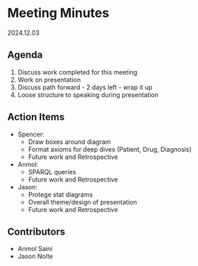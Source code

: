 # Meeting Minutes
2024.12.03

## Agenda
1. Discuss work completed for this meeting
2. Work on presentation
3. Discuss path forward - 2 days left - wrap it up
4. Loose structure to speaking during presentation

## Action Items
* Spencer:
	* Draw boxes around diagram
  * Format axioms for deep dives (Patient, Drug, Diagnosis)
  * Future work and Retrospective
* Anmol:
  * SPARQL queries
  * Future work and Retrospective
* Jason:
  * Protege stat diagrams
  * Overall theme/design of presentation
  * Future work and Retrospective

## Contributors
* Anmol Saini
* Jason Nolte
